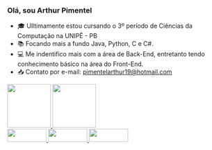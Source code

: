 ### Olá, sou Arthur Pimentel

- 🎓 Ulltimamente estou cursando o 3º período de Ciências da Computação na UNIPÊ - PB
- 📚 Focando mais a fundo Java, Python, C e C#.
- 💻 Me indentifico mais com a área de Back-End, entretanto tendo conhecimento básico na área do Front-End.
- 📥 Contato por e-mail: pimentelarthur19@hotmail.com

<div>
    <a href="https://github.com/ArthurPimentell">
    <img height="100em" src="https://github-readme-stats.vercel.app/api?username=marcelypcosta&show_icons=true&theme=dracula&include_all_commits=true&count_private=true"/> 
    <img height="100em" src="https://github-readme-stats.vercel.app/api/top-langs/?username=marcelypcosta&layout=compact&langs_count=16&theme=dracula"/>
</div>
<div>
    <img height="30" width="90" src="https://img.shields.io/badge/Python-3776AB?style=for-the-badge&logo=python&logoColor=white" />
    <img height="30" width="90" src="https://img.shields.io/badge/C%23-239120?style=for-the-badge&logo=c-sharp&logoColor=white" />
    <img height="30" width="90" src="https://img.shields.io/badge/Java-ED8B00?style=for-the-badge&logo=openjdk&logoColor=white" />   
</div>

##

<!--<div>
    <a target="_blank" href="#"><img src="https://img.shields.io/badge/Instagram-E4405F?style=for-the-badge&logo=instagram&logoColor=white"></a>
    <a target="_blank" href="#"><img src="https://img.shields.io/badge/Discord-7289DA?style=for-the-badge&logo=discord&logoColor=white"></a>
    <a target="_blank" href="#"><img src="https://img.shields.io/badge/LinkedIn-0077B5?style=for-the-badge&logo=linkedin&logoColor=white"></a>
</div>-->
